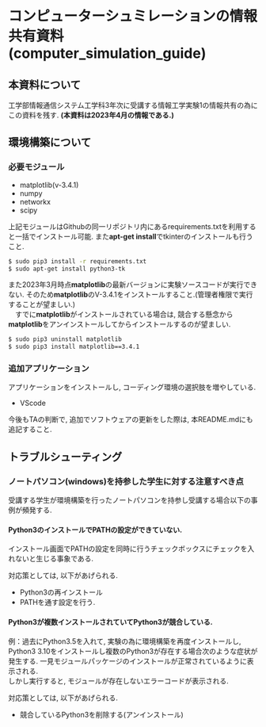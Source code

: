 # コンピューターシュミレーションの情報共有資料 (computer_simulation_guide)
## 本資料について
工学部情報通信システム工学科3年次に受講する情報工学実験1の情報共有の為にこの資料を残す. **(本資料は2023年4月の情報である.)**

## 環境構築について

### 必要モジュール
- matplotlib(v-3.4.1)
- numpy
- networkx
- scipy

上記モジュールはGithubの同一リポジトリ内にあるrequirements.txtを利用すると一括でインストール可能.
また**apt-get install**でtkinterのインストールも行うこと.
```sh
$ sudo pip3 install -r requirements.txt
$ sudo apt-get install python3-tk
```

また2023年3月時点**matplotlib**の最新バージョンに実験ソースコードが実行できない.
そのため**matplotlib**のV-3.4.1をインストールすること.(管理者権限で実行することが望ましい.)<br>
　すでに**matplotlib**がインストールされている場合は, 競合する懸念から**matplotlib**をアンインストールしてからインストールするのが望ましい.
```sh
$ sudo pip3 uninstall matplotlib
$ sudo pip3 install matplotlib==3.4.1
```

### 追加アプリケーション
アプリケーションをインストールし, コーディング環境の選択肢を増やしている.
- VScode

今後もTAの判断で, 追加でソフトウェアの更新をした際は, 本README.mdにも追記すること.

## トラブルシューティング

### ノートパソコン(windows)を持参した学生に対する注意すべき点
受講する学生が環境構築を行ったノートパソコンを持参し受講する場合以下の事例が頻発する.
#### Python3のインストールでPATHの設定ができていない.
インストール画面でPATHの設定を同時に行うチェックボックスにチェックを入れないと生じる事象である.

対応策としては, 以下があげられる.
- Python3の再インストール
- PATHを通す設定を行う.

#### Python3が複数インストールされていてPython3が競合している.
例：過去にPython3.5を入れて, 実験の為に環境構築を再度インストールし, Python3 3.10をインストールし複数のPython3が存在する場合次のような症状が発生する.
一見モジュールパッケージのインストールが正常されているように表示される.<br>
しかし実行すると, モジュールが存在しないエラーコードが表示される.

対応策としては, 以下があげられる.
- 競合しているPython3を削除する(アンインストール)